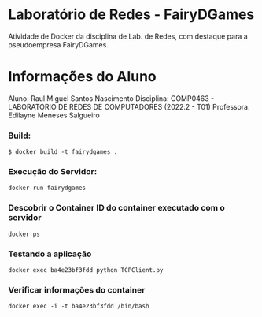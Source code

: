 # Laboratório de Redes - FairyDGames
Atividade de Docker da disciplina de Lab. de Redes, com destaque para a pseudoempresa FairyDGames.
# Informações do Aluno
Aluno: Raul Miguel Santos Nascimento
Disciplina: COMP0463 - LABORATÓRIO DE REDES DE COMPUTADORES (2022.2 - T01)
Professora: Edilayne Meneses Salgueiro

### Build:
```
$ docker build -t fairydgames .
```
### Execução do Servidor:
```
docker run fairydgames
```

### Descobrir o Container ID do container executado com o servidor
```
docker ps
```

### Testando a aplicação
```
docker exec ba4e23bf3fdd python TCPClient.py
```

### Verificar informações do container
```
docker exec -i -t ba4e23bf3fdd /bin/bash
```

